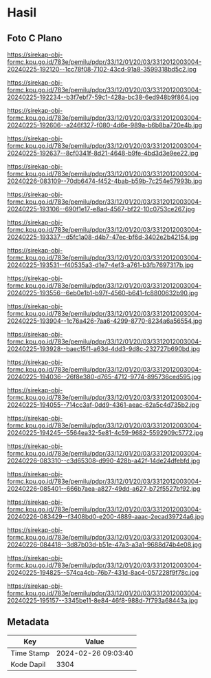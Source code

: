 # Hasil

## Foto C Plano

https://sirekap-obj-formc.kpu.go.id/783e/pemilu/pdpr/33/12/01/20/03/3312012003004-20240225-192120--1cc78f08-7102-43cd-91a8-3599318bd5c2.jpg

https://sirekap-obj-formc.kpu.go.id/783e/pemilu/pdpr/33/12/01/20/03/3312012003004-20240225-192234--b3f7ebf7-59c1-428a-bc38-6ed948b9f864.jpg

https://sirekap-obj-formc.kpu.go.id/783e/pemilu/pdpr/33/12/01/20/03/3312012003004-20240225-192606--a246f327-f080-4d6e-989a-b6b8ba720e4b.jpg

https://sirekap-obj-formc.kpu.go.id/783e/pemilu/pdpr/33/12/01/20/03/3312012003004-20240225-192637--8cf0341f-8d21-4648-b9fe-4bd3d3e9ee22.jpg

https://sirekap-obj-formc.kpu.go.id/783e/pemilu/pdpr/33/12/01/20/03/3312012003004-20240226-083109--70db6474-f452-4bab-b59b-7c254e57993b.jpg

https://sirekap-obj-formc.kpu.go.id/783e/pemilu/pdpr/33/12/01/20/03/3312012003004-20240225-193106--690f1e17-e8ad-4567-bf22-10c0753ce267.jpg

https://sirekap-obj-formc.kpu.go.id/783e/pemilu/pdpr/33/12/01/20/03/3312012003004-20240225-193337--d5fc1a08-d4b7-47ec-bf6d-3402e2b42154.jpg

https://sirekap-obj-formc.kpu.go.id/783e/pemilu/pdpr/33/12/01/20/03/3312012003004-20240225-193531--f40535a3-d1e7-4ef3-a761-b3fb7697317b.jpg

https://sirekap-obj-formc.kpu.go.id/783e/pemilu/pdpr/33/12/01/20/03/3312012003004-20240225-193556--6eb0e1b1-b97f-4560-b641-fc8800632b90.jpg

https://sirekap-obj-formc.kpu.go.id/783e/pemilu/pdpr/33/12/01/20/03/3312012003004-20240225-193904--1c76a426-7aa6-4299-8770-8234a6a56554.jpg

https://sirekap-obj-formc.kpu.go.id/783e/pemilu/pdpr/33/12/01/20/03/3312012003004-20240225-193928--baec15f1-a63d-4dd3-9d8c-232727b690bd.jpg

https://sirekap-obj-formc.kpu.go.id/783e/pemilu/pdpr/33/12/01/20/03/3312012003004-20240225-194036--26f8e380-d765-4712-9774-895736ced595.jpg

https://sirekap-obj-formc.kpu.go.id/783e/pemilu/pdpr/33/12/01/20/03/3312012003004-20240225-194055--714cc3af-0dd9-4361-aeac-62a5c4d735b2.jpg

https://sirekap-obj-formc.kpu.go.id/783e/pemilu/pdpr/33/12/01/20/03/3312012003004-20240225-194245--5564ea32-5e81-4c59-9682-5592909c5772.jpg

https://sirekap-obj-formc.kpu.go.id/783e/pemilu/pdpr/33/12/01/20/03/3312012003004-20240226-083310--c3d65308-d990-428b-a42f-14de24dfebfd.jpg

https://sirekap-obj-formc.kpu.go.id/783e/pemilu/pdpr/33/12/01/20/03/3312012003004-20240226-085401--666b7aea-a827-49dd-a627-b72f5527bf92.jpg

https://sirekap-obj-formc.kpu.go.id/783e/pemilu/pdpr/33/12/01/20/03/3312012003004-20240226-083429--f3408bd0-e200-4889-aaac-2ecad39724a6.jpg

https://sirekap-obj-formc.kpu.go.id/783e/pemilu/pdpr/33/12/01/20/03/3312012003004-20240226-084418--3d87b03d-b51e-47a3-a3a1-9688d74b4e08.jpg

https://sirekap-obj-formc.kpu.go.id/783e/pemilu/pdpr/33/12/01/20/03/3312012003004-20240225-194825--574ca4cb-76b7-431d-8ac4-057228f9f78c.jpg

https://sirekap-obj-formc.kpu.go.id/783e/pemilu/pdpr/33/12/01/20/03/3312012003004-20240225-195157--3345be11-8e84-46f8-988d-7f793a68443a.jpg


## Metadata

| Key        | Value               |
| ---------- | ------------------- |
| Time Stamp | 2024-02-26 09:03:40 |
| Kode Dapil | 3304                |



